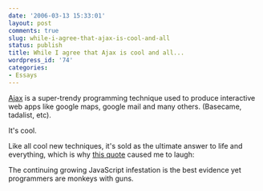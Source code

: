 ```yaml
---
date: '2006-03-13 15:33:01'
layout: post
comments: true
slug: while-i-agree-that-ajax-is-cool-and-all
status: publish
title: While I agree that Ajax is cool and all...
wordpress_id: '74'
categories:
- Essays
---
```



[Ajax](http://en.wikipedia.org/wiki/Ajax_%28programming%29) is a super-trendy programming technique used to produce interactive web apps like google maps, google mail and many others. (Basecame, tadalist, etc).

It's cool. 

Like all cool new techniques, it's sold as the ultimate answer to life and everything, which is why [this quote](http://rentzsch.com/notes/tryThese) caused me to laugh:



> 
The continuing growing JavaScript infestation is the best evidence yet programmers are monkeys with guns.




